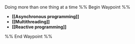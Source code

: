 Doing more than one thing at a time
%% Begin Waypoint %%
- **[[Asynchronous programming]]**
- **[[Multithreading]]**
- **[[Reactive programming]]**

%% End Waypoint %%
